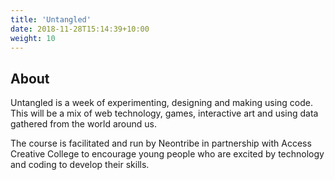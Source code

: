 ```yaml
---
title: 'Untangled'
date: 2018-11-28T15:14:39+10:00
weight: 10
---
```


## About

Untangled is a week of experimenting, designing and making using code. This will be a mix of web technology, games, interactive art and using data gathered from the world around us.

The course is facilitated and run by Neontribe in partnership with Access Creative College to encourage young people who are excited by technology and coding to develop their skills.
